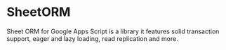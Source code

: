 # SheetORM
Sheet ORM for Google Apps Script is a library it features solid transaction support, eager and lazy loading, read replication and more.
